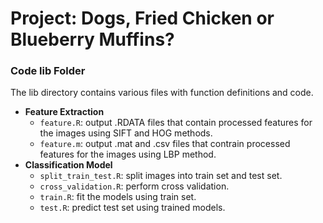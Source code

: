 # Project: Dogs, Fried Chicken or Blueberry Muffins? 

### Code lib Folder

The lib directory contains various files with function definitions and code.

+ **Feature Extraction**  
    + `feature.R`: output .RDATA files that contain processed features for the images using SIFT and HOG methods.    
    + `feature.m`: output .mat and .csv files that contrain processed features for the images using LBP method.  
+ **Classification Model**  
    + `split_train_test.R`: split images into train set and test set.     
    + `cross_validation.R`: perform cross validation.    
    + `train.R`: fit the models using train set.   
    + `test.R`: predict test set using trained models.   
